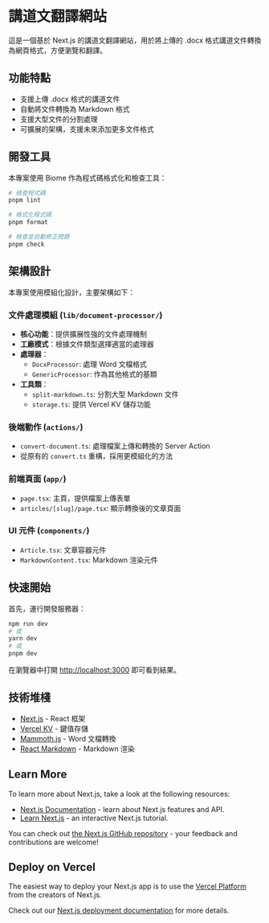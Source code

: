 # 講道文翻譯網站

這是一個基於 Next.js 的講道文翻譯網站，用於將上傳的 .docx 格式講道文件轉換為網頁格式，方便瀏覽和翻譯。

## 功能特點

- 支援上傳 .docx 格式的講道文件
- 自動將文件轉換為 Markdown 格式
- 支援大型文件的分割處理
- 可擴展的架構，支援未來添加更多文件格式

## 開發工具

本專案使用 Biome 作為程式碼格式化和檢查工具：

```bash
# 檢查程式碼
pnpm lint

# 格式化程式碼
pnpm format

# 檢查並自動修正問題
pnpm check
```

## 架構設計

本專案使用模組化設計，主要架構如下：

### 文件處理模組 (`lib/document-processor/`)

- **核心功能**：提供擴展性強的文件處理機制
- **工廠模式**：根據文件類型選擇適當的處理器
- **處理器**：
  - `DocxProcessor`: 處理 Word 文檔格式
  - `GenericProcessor`: 作為其他格式的基類
- **工具類**：
  - `split-markdown.ts`: 分割大型 Markdown 文件
  - `storage.ts`: 提供 Vercel KV 儲存功能

### 後端動作 (`actions/`)

- `convert-document.ts`: 處理檔案上傳和轉換的 Server Action
- 從原有的 `convert.ts` 重構，採用更模組化的方法

### 前端頁面 (`app/`)

- `page.tsx`: 主頁，提供檔案上傳表單
- `articles/[slug]/page.tsx`: 顯示轉換後的文章頁面

### UI 元件 (`components/`)

- `Article.tsx`: 文章容器元件
- `MarkdownContent.tsx`: Markdown 渲染元件

## 快速開始

首先，運行開發服務器：

```bash
npm run dev
# 或
yarn dev
# 或
pnpm dev
```

在瀏覽器中打開 [http://localhost:3000](http://localhost:3000) 即可看到結果。

## 技術堆棧

- [Next.js](https://nextjs.org/) - React 框架
- [Vercel KV](https://vercel.com/docs/storage/vercel-kv) - 鍵值存儲
- [Mammoth.js](https://github.com/mwilliamson/mammoth.js) - Word 文檔轉換
- [React Markdown](https://github.com/remarkjs/react-markdown) - Markdown 渲染

## Learn More

To learn more about Next.js, take a look at the following resources:

- [Next.js Documentation](https://nextjs.org/docs) - learn about Next.js features and API.
- [Learn Next.js](https://nextjs.org/learn) - an interactive Next.js tutorial.

You can check out [the Next.js GitHub repository](https://github.com/vercel/next.js/) - your feedback and contributions are welcome!

## Deploy on Vercel

The easiest way to deploy your Next.js app is to use the [Vercel Platform](https://vercel.com/new?utm_medium=default-template&filter=next.js&utm_source=create-next-app&utm_campaign=create-next-app-readme) from the creators of Next.js.

Check out our [Next.js deployment documentation](https://nextjs.org/docs/deployment) for more details.
